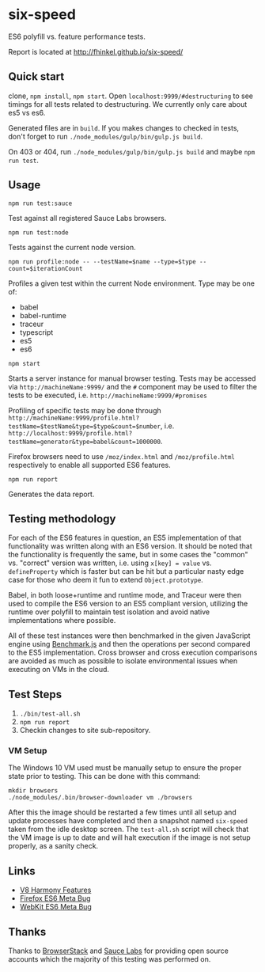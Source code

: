# six-speed

ES6 polyfill vs. feature performance tests.

Report is located at http://fhinkel.github.io/six-speed/

## Quick start
clone, `npm install`,
`npm start`. Open `localhost:9999/#destructuring` to see timings for all tests
related to destructuring. 
We currently only care about es5 vs es6. 

Generated files are in `build`. If you makes changes to checked in tests, don't
forget to run `./node_modules/gulp/bin/gulp.js build`.

On 403 or 404, run `./node_modules/gulp/bin/gulp.js build` and maybe `npm run test`.
## Usage

```
npm run test:sauce
```

Test against all registered Sauce Labs browsers.

```
npm run test:node
```

Tests against the current node version.

```
npm run profile:node -- --testName=$name --type=$type --count=$iterationCount
```

Profiles a given test within the current Node environment. Type may be one of:
- babel
- babel-runtime
- traceur
- typescript
- es5
- es6

```
npm start
```

Starts a server instance for manual browser testing. Tests may be accessed via `http://machineName:9999/` and the `#` component may be used to filter the tests to be executed, i.e. `http://machineName:9999/#promises`

Profiling of specific tests may be done through `http://machineName:9999/profile.html?testName=$testName&type=$type&count=$number`, i.e. `http://localhost:9999/profile.html?testName=generator&type=babel&count=1000000`.

Firefox browsers need to use `/moz/index.html` and `/moz/profile.html` respectively to enable all supported ES6 features.

```
npm run report
```

Generates the data report.


## Testing methodology

For each of the ES6 features in question, an ES5 implementation of that functionality was written along with an ES6 version. It should be noted that the functionality is frequently the same, but in some cases the "common" vs. "correct" version was written, i.e. using `x[key] = value` vs. `defineProperty` which is faster but can be hit but a particular nasty edge case for those who deem it fun to extend `Object.prototype`.

Babel, in both loose+runtime and runtime mode, and Traceur were then used to compile the ES6 version to an ES5 compliant version, utilizing the runtime over polyfill to maintain test isolation and avoid native implementations where possible.

All of these test instances were then benchmarked in the given JavaScript engine using [Benchmark.js](http://benchmarkjs.com/) and then the operations per second compared to the ES5 implementation. Cross browser and cross execution comparisons are avoided as much as possible to isolate environmental issues when executing on VMs in the cloud.

## Test Steps

1. `./bin/test-all.sh`
2. `npm run report`
3. Checkin changes to site sub-repository.

### VM Setup

The Windows 10 VM used must be manually setup to ensure the proper state prior to testing. This can be done with this command:

```
mkdir browsers
./node_modules/.bin/browser-downloader vm ./browsers
```

After this the image should be restarted a few times until all setup and update processes have completed and then a snapshot named `six-speed` taken from the idle desktop screen. The `test-all.sh` script will check that the VM image is up to date and will halt execution if the image is not setup properly, as a sanity check.

## Links

- [V8 Harmony Features](https://code.google.com/p/v8/issues/list?q=label:Harmony)
- [Firefox ES6 Meta Bug](https://bugzilla.mozilla.org/show_bug.cgi?id=694100)
- [WebKit ES6 Meta Bug](https://bugs.webkit.org/show_bug.cgi?id=80559)


## Thanks

Thanks to [BrowserStack](browserstack.com) and [Sauce Labs](https://saucelabs.com/) for providing open source accounts which the majority of this testing was performed on.
